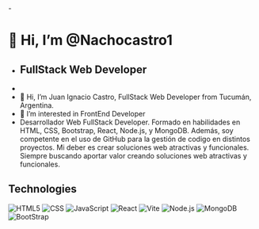 -<h1>👋 Hi, I’m @Nachocastro1 </h1>
- <h2>FullStack Web Developer  </h2>
-
- 👋 Hi, I’m Juan Ignacio Castro, FullStack Web Developer from Tucumán, Argentina.
- 👀 I’m interested in FrontEnd Developer
- Desarrollador Web FullStack Developer. Formado en habilidades en HTML, CSS, Bootstrap, React, Node.js, y MongoDB. Además, soy competente en el uso de GitHub para la gestión de codigo en distintos proyectos. Mi deber es crear soluciones web atractivas y funcionales. Siempre buscando aportar valor creando soluciones web atractivas y funcionales.

<h2>Technologies</h2>

![HTML5](https://img.shields.io/badge/-HTML-333333?logo=HTML5)
![CSS](https://img.shields.io/badge/-CSS-333333?logo=CSS3)
![JavaScript](https://img.shields.io/badge/-JavaScript-333333?logo=javascript)
![React](https://img.shields.io/badge/-React-333333?logo=React)
![Vite](https://img.shields.io/badge/-Vite-333333?logo=Vite)
![Node.js](https://img.shields.io/badge/-Node.js-333333?logo=Node.Js)
![MongoDB](https://img.shields.io/badge/-MongoDB-333333?logo=MongoDB)
![BootStrap](https://img.shields.io/badge/-BootStrap-333333?logo=Bootstrap)
